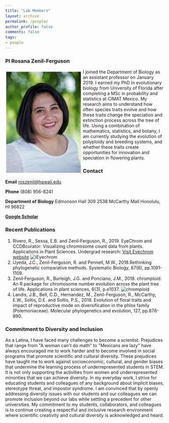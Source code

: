 ```yaml
---
title: "Lab Members"
layout: archive
permalink: /people/
author_profile: false
comments: false
tags:
- people
---
```

### PI Rosana Zenil-Ferguson
<img align="left" alt="Me" src="mypicsmall.png">

I joined the Department of Biology as an assistant professor on January 2019. I earned my PhD in evolutionary biology from University of Florida after completing a MSc in probability and statistics at CIMAT Mexico. My research aims to understand how often species traits evolve and how these traits change the speciation and extinction process across the tree of life. Using a combination of mathematics, statistics, and botany, I am currently studying the evolution of polyploidy and breeding systems, and whether these traits create opportunities for innovation and speciation in flowering plants.


### Contact
**Email**  roszenil@hawaii.edu

**Phone** (808) 956-8241

**Department of Biology**
Edmonson Hall 309
2538 McCarthy Mall
Honolulu, HI 96822

[**Google Scholar**](https://scholar.google.com/citations?hl=en&user=fddibuQAAAAJ&view_op=list_works&sortby=pubdate)




### Recent Publications
1. Rivero, R., Sessa, E.B. and Zenil‐Ferguson, R., 2019. EyeChrom and CCDBcurator: Visualizing chromosome count data from plants. Applications in Plant Sciences.
Undergrad research: [Visit Eyechrom website](https://www.eyechrom.com)
![IEyechrom](images/eyechromCCDB.png)
2.  Uyeda, J.C., Zenil-Ferguson, R. and Pennell, M.W., 2018.Rethinking phylogenetic comparative methods. Systematic Biology, 67(6), pp.1091-1109.
3.  Zenil‐Ferguson, R., Burleigh, J.G. and Ponciano, J.M., 2018. chromploid: An R package for chromosome number evolution across the plant tree of life. Applications in plant sciences, 6(3), p.e1037.
![chromploid](images/chromploidexample.png)
4. Landis, J.B., Bell, C.D., Hernandez, M., Zenil-Ferguson, R., McCarthy, E.W., Soltis, D.E. and Soltis, P.S., 2018. Evolution of floral traits and impact of reproductive mode on diversification in the phlox family (Polemoniaceae). Molecular phylogenetics and evolution, 127, pp.878-890.

### Commitment to Diversity and Inclusion
As a Latina, I have faced many challenges to become a scientist. Prejudices that range from "A woman can't do math" to "Mexicans are lazy" have always encouraged me to work harder and to become involved in social programs that promote scientific and cultural diversity.  These prejudices have taught me to work against socioeconomic, cultural, and gender biases that undermine the learning process of  underrepresented students in STEM.
It is not only supporting the activities from women and underrepresented minorities that we can achieve diversity. In my everyday work, I strive for educating students and colleagues of any background about implicit biases, stereotype threat, and impostor syndrome. I am convinced that by openly addressing diversity issues with our students and our colleagues we can promote inclusion beyond our labs while settling a precedent for other universities. My commitment to my students, collaborators, and colleagues is to continue creating a respectful and inclusive research environment where scientific creativity and cultural diversity is acknowledged and heard.

